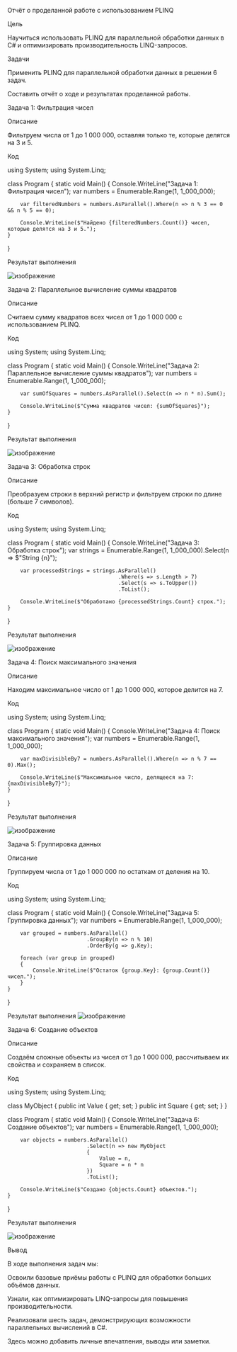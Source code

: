 Отчёт о проделанной работе с использованием PLINQ

Цель

Научиться использовать PLINQ для параллельной обработки данных в C# и оптимизировать производительность LINQ-запросов.

Задачи

Применить PLINQ для параллельной обработки данных в решении 6 задач.

Составить отчёт о ходе и результатах проделанной работы.

Задача 1: Фильтрация чисел

Описание

Фильтруем числа от 1 до 1 000 000, оставляя только те, которые делятся на 3 и 5.

Код

using System;
using System.Linq;

class Program
{
    static void Main()
    {
        Console.WriteLine("Задача 1: Фильтрация чисел");
        var numbers = Enumerable.Range(1, 1_000_000);

        var filteredNumbers = numbers.AsParallel().Where(n => n % 3 == 0 && n % 5 == 0);

        Console.WriteLine($"Найдено {filteredNumbers.Count()} чисел, которые делятся на 3 и 5.");
    }
}




Результат выполнения

![изображение](https://github.com/user-attachments/assets/f539f040-207a-496c-a282-d7c726eb46bc)




Задача 2: Параллельное вычисление суммы квадратов

Описание

Считаем сумму квадратов всех чисел от 1 до 1 000 000 с использованием PLINQ.

Код

using System;
using System.Linq;

class Program
{
    static void Main()
    {
        Console.WriteLine("Задача 2: Параллельное вычисление суммы квадратов");
        var numbers = Enumerable.Range(1, 1_000_000);

        var sumOfSquares = numbers.AsParallel().Select(n => n * n).Sum();

        Console.WriteLine($"Сумма квадратов чисел: {sumOfSquares}");
    }
}


Результат выполнения

![изображение](https://github.com/user-attachments/assets/790d04bb-5874-4010-84af-d3103283656e)




Задача 3: Обработка строк

Описание

Преобразуем строки в верхний регистр и фильтруем строки по длине (больше 7 символов).

Код

using System;
using System.Linq;

class Program
{
    static void Main()
    {
        Console.WriteLine("Задача 3: Обработка строк");
        var strings = Enumerable.Range(1, 1_000_000).Select(n => $"String {n}");

        var processedStrings = strings.AsParallel()
                                       .Where(s => s.Length > 7)
                                       .Select(s => s.ToUpper())
                                       .ToList();

        Console.WriteLine($"Обработано {processedStrings.Count} строк.");
    }
}


Результат выполнения

![изображение](https://github.com/user-attachments/assets/9ae34245-c29d-4fd1-b507-446d2d61c8e2)




Задача 4: Поиск максимального значения

Описание

Находим максимальное число от 1 до 1 000 000, которое делится на 7.

Код

using System;
using System.Linq;

class Program
{
    static void Main()
    {
        Console.WriteLine("Задача 4: Поиск максимального значения");
        var numbers = Enumerable.Range(1, 1_000_000);

        var maxDivisibleBy7 = numbers.AsParallel().Where(n => n % 7 == 0).Max();

        Console.WriteLine($"Максимальное число, делящееся на 7: {maxDivisibleBy7}");
    }
}


Результат выполнения

![изображение](https://github.com/user-attachments/assets/9b3e9f55-517a-4d3a-8e99-3c00b9dcd113)




Задача 5: Группировка данных

Описание

Группируем числа от 1 до 1 000 000 по остаткам от деления на 10.

Код

using System;
using System.Linq;

class Program
{
    static void Main()
    {
        Console.WriteLine("Задача 5: Группировка данных");
        var numbers = Enumerable.Range(1, 1_000_000);

        var grouped = numbers.AsParallel()
                             .GroupBy(n => n % 10)
                             .OrderBy(g => g.Key);

        foreach (var group in grouped)
        {
            Console.WriteLine($"Остаток {group.Key}: {group.Count()} чисел.");
        }
    }
}


Результат выполнения
![изображение](https://github.com/user-attachments/assets/61fb7479-1fe6-4f46-8f75-e7b2908b249d)




Задача 6: Создание объектов

Описание

Создаём сложные объекты из чисел от 1 до 1 000 000, рассчитываем их свойства и сохраняем в список.

Код

using System;
using System.Linq;

class MyObject
{
    public int Value { get; set; }
    public int Square { get; set; }
}

class Program
{
    static void Main()
    {
        Console.WriteLine("Задача 6: Создание объектов");
        var numbers = Enumerable.Range(1, 1_000_000);

        var objects = numbers.AsParallel()
                             .Select(n => new MyObject
                             {
                                 Value = n,
                                 Square = n * n
                             })
                             .ToList();

        Console.WriteLine($"Создано {objects.Count} объектов.");
    }
}


Результат выполнения

![изображение](https://github.com/user-attachments/assets/2c22709b-7fc4-45a4-936e-16a532cd92c5)




Вывод

В ходе выполнения задач мы:

Освоили базовые приёмы работы с PLINQ для обработки больших объёмов данных.

Узнали, как оптимизировать LINQ-запросы для повышения производительности.

Реализовали шесть задач, демонстрирующих возможности параллельных вычислений в C#.

Здесь можно добавить личные впечатления, выводы или заметки.

